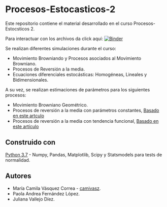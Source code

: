# Procesos-Estocasticos-2
Este repositorio contiene el material desarrollado en el curso Procesos-Estocsticos 2. 

Para interactuar con los archivos da click aquí:
[![Binder](https://mybinder.org/badge_logo.svg)](https://mybinder.org/v2/gh/CamiVasz/Procesos-Estocasticos-2/master)

Se realizan diferentes simulaciones durante el curso:
* Movimiento Browniando y Procesos asociados al Movimiento Browniano.
* Procesos de Reversión a la media.
* Ecuaciones diferenciales estocásticas: Homogéneas, Lineales y Bidimensionales.

A su vez, se realizan estimaciones de parámetros para los siguientes procesos:
* Movimiento Browniano Geométrico.
* Procesos de reversión a la media con parámetros constantes, [Basado en este artculo](https://www.hindawi.com/journals/jps/2013/239384/abs/)
* Procesos de reversión a la media con tendencia funcional, [Basado en este artículo](https://www.hindawi.com/journals/jps/2016/5191583/abs/)

## Construido con

[Python 3.7](https://www.python.org/) - Numpy, Pandas, Matplotlib, Scipy y Statsmodels para tests de normalidad.

## Autores

* María Camila Vásquez Correa - [camivasz](https://github.com/camivasz).
* Paola Andrea Fernández López.
* Juliana Vallejo Díez.
